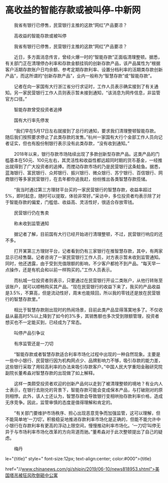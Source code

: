 # 高收益的智能存款或被叫停-中新网

　　我省有银行已停售，民营银行主推的这款“网红”产品要凉？

　　高收益的智能存款或被叫停

　　我省有银行已停售，民营银行主推的这款“网红”产品要凉？

　　近日，多方面消息传言，曾经火爆一时的“智能存款”正面临清理整顿。据悉，有关部门正在清理停办利率和存款金额挂钩的创新存款产品，该产品属性为“根据客户活期存款账户日均余额、参考定期存款利率、设置分档利率的活期类存款创新产品”，而这所谓的“创新存款产品”，业内一般称为“智慧存款”或“智能存款”。

　　记者在向一家国有大行浙江省分行求证时，工作人员表示确实接到了有关通知。另一家民营银行工作人员则表示暂未接到通知，“该消息为网传信息，非监管官方口径。”

　　智能存款曾受投资者追捧

　　国有大行率先停发

　　“我们早在5月17日左右就接到了总行的通知，要求我们清理整顿智能存款。随后我们按照要求停止了此类存款的发售。”杭州一家国有大行个金部工作人员向记者证实，但也有股份制银行表示没有此类存款，“没有收到通知。”

　　2018年以来，银行存款市场陆续出现了多款创新型存款产品。这类产品的门槛基本在50元、100元左右，其灵活性和收益性都远超同时期的货币基金，一经推出就得到了广大投资者的追捧。而搅动存款市场的乃是民营银行这条鲶鱼。据悉，蓝海银行、富民银行、众邦银行、振兴银行、微众银行、苏宁银行、百信银行、网商银行等多家民营银行，在去年都你追我赶，纷纷推出各类智慧存款揽储。

　　“我当时通过第三方理财平台买的一家民营银行的智慧存款，收益率超过5%，即时起息，随时可以提取，体验非常好。”采访中，多位投资者均表示除了对于智能存款的偏爱，门槛低、收益高、灵活性好，很适合存放零钱。

　　民营银行仍在售卖

　　称未收到监管通知

　　据记者了解，目前国有大行已经开始进行清理整顿，不过，民营银行响应的还不多。

　　打开某第三方理财平台，记者看到仍有三家银行在推智慧存款，其中，有两家显示已经售罄。记者咨询了一家民营银行工作人员，对方表示暂未收到监管通知。同时，他还透露，由于受到充值限额的影响，不少客户都抢不到产品。“每天早一点操作，还是有机会和以前一样购买的。”工作人员表示。

　　而杭城一位投资者则表示，只要通过在民营银行开设二类账户，从他行转账至该账户，就可以顺畅购买其产品。“现在民营银行的收益下来了，我买的产品收益是3.5%，不算高，但是流动性好，周末也能赎回，所以我的零钱还是放在民营银行的智慧存款里。”

　　相比于智慧存款刚出现时的热闹场景，目前此类产品显得落寞地多了。不仅收益从最高时5%以上降到了如今的3%多，其销售额也多次受到限额管理，投资者想买也不一定能买到，已经成为了常态。

　　叫停产品引争议

　　有序监管还是一刀切

　　“智能存款或者智慧存款适合利率市场化过程中出现的一种自然现象。主要是一些中小银行、民营银行因为机构网点少、品牌影响力不够，吸引存款的能力差，这些银行采取了用较高利率的办法来吸引存款客户。”中国人民大学重阳金融研究院副院长董希淼对智慧存款的出现做了如上解释。

　　这样一类颇受投资者欢迎的创新产品何以走到了被清理整顿的境地？有业内人士表示，在银行去刚兑的背景下，智能存款可能会变成保本产品，与打破刚对的原则相悖。此外，该人士还认为，智慧存款会导致银行变相哄抬存款利率价格，造成无序竞争。因此，监管审慎的态度是值得理解和肯定的。

　　“有关部门要维护市场秩序、担心出现恶意竞争而加强监管，这可以理解，但不能简单地‘一刀切’。积极稳妥地推进存款利率市场化是正确的，但能不能允许中小银行在存款利率有更高的浮动上限空间，慢慢推动利率市场化。‘一刀切’叫停无异于与市场利率市场化改革的方向背道而驰。”董希淼对于此次整顿提出了自己的疑虑。

　　梅丹

le="{title}" style=" font-size:12px; text-align:center; color:#000">{title}

href="//www.chinanews.com/gj/shipin/2019/06-10/news818953.shtml">美国塔吊被狂风吹倒砸中公寓
